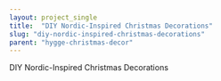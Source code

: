 ```yaml
---
layout: project_single
title:  "DIY Nordic-Inspired Christmas Decorations"
slug: "diy-nordic-inspired-christmas-decorations"
parent: "hygge-christmas-decor"
---
```

DIY Nordic-Inspired Christmas Decorations